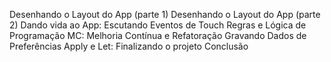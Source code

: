 Desenhando o Layout do App (parte 1)
Desenhando o Layout do App (parte 2)
Dando vida ao App: Escutando Eventos de Touch
Regras e Lógica de Programação
MC: Melhoria Contínua e Refatoração
Gravando Dados de Preferências
Apply e Let: Finalizando o projeto
Conclusão
